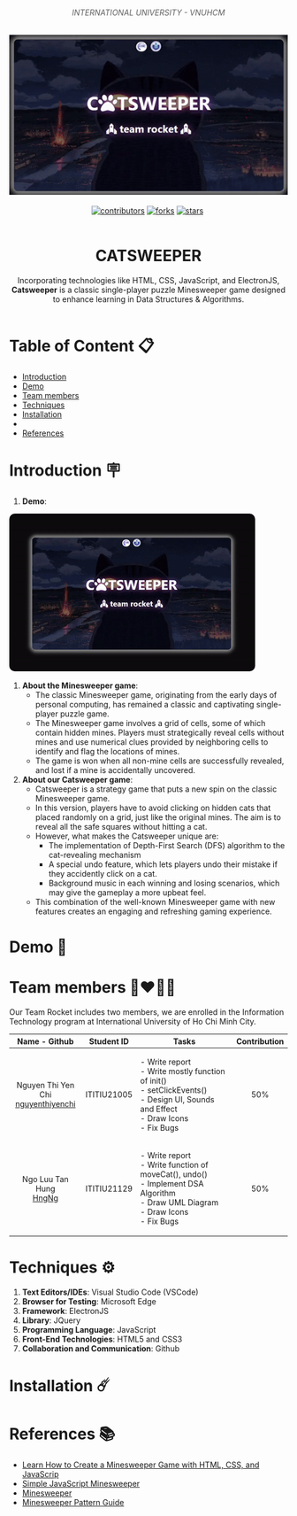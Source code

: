 <h6 align="center" style="color: rgb(98, 98, 98);">INTERNATIONAL UNIVERSITY - VNUHCM</h6>
<div id="top" align ="center">
    <img src="./src/GameStage/resources/forReadme/banner.gif" alt="Banner">
</div>
<br>
<div align="center">
    <a href="https://github.com/nguyenthiyenchi/catsweeper/graphs/contributors"><img alt="contributors" src="https://img.shields.io/github/contributors/nguyenthiyenchi/catsweeper.svg?color=808080"></a>
    <a href="https://github.com/nguyenthiyenchi/catsweeper/forks"><img alt="forks" src="https://img.shields.io/github/stars/nguyenthiyenchi/catsweeper"></a>
    <a href="https://github.com/nguyenthiyenchi/catsweeper/stargazers"><img alt="stars" src="https://img.shields.io/github/stars/nguyenthiyenchi/catsweeper"></a>
    <a href="https://github.com//nguyenthiyenchi/catsweeper/issues"><img alt="" src="https://img.shields.io/github/issues/nguyenthiyenchi/catsweeper.svg?color=808080"></a>
    <br>
    <img alt="" src="https://img.shields.io/github/created-at/nguyenthiyenchi/catsweeper?labelColor=808080&color=808080">
</div>
<div align="center">    
    <h1>CATSWEEPER</h1>    
    Incorporating technologies like HTML, CSS, JavaScript, and ElectronJS, <strong>Catsweeper</strong> is a classic single-player puzzle Minesweeper game designed to enhance learning in Data Structures & Algorithms.
</div>   
<br>

# Table of Content :clipboard:

- [Introduction](#Introduction)
- [Demo](#Demo)
- [Team members](#Team-members)
- [Techniques](#Techniques)
- [Installation](#Installation)
-
- [References](#References)

# Introduction <a name="Introduction"></a> :placard:
1. **Demo**:
<img style="border-radius: 10px;" src="./src/GameStage/resources/forReadme/demo.gif" alt="Banner">

1. **About the Minesweeper game**:
    - The classic Minesweeper game, originating from the early days of personal computing, has remained a classic and captivating single-player puzzle game.
    - The Minesweeper game involves a grid of cells, some of which contain hidden mines. Players must strategically reveal cells without mines and use numerical clues provided by neighboring cells to identify and flag the locations of mines. 
    - The game is won when all non-mine cells are successfully revealed, and lost if a mine is accidentally uncovered.
2. **About our Catsweeper game**:
    - Catsweeper is a strategy game that puts a new spin on the classic Minesweeper game. 
    - In this version, players have to avoid clicking on hidden cats that placed randomly on a grid, just like the original mines. The aim is to reveal all the safe squares without hitting a cat. 
    - However, what makes the Catsweeper unique are:    
        - The implementation of Depth-First Search (DFS) algorithm to the cat-revealing mechanism
        - A special undo feature, which lets players undo their mistake if they accidently click on a cat. 
        - Background music in each winning and losing scenarios\, which may give the gameplay a more upbeat feel.
    - This combination of the well-known Minesweeper game with new features creates an engaging and refreshing gaming experience.

# Demo <a name="Demo"></a> :cinema:

# Team members <a name="Team Members"></a> :couplekiss_man_woman:
Our Team Rocket includes two members, we are enrolled in the Information Technology program at International University of Ho Chi Minh City.

|Name - Github|Student ID|Tasks|Contribution|
|:------------:|:-----:|:---------------:|:----:|
|Nguyen Thi Yen Chi<br>[nguyenthiyenchi](https://github.com/nguyenthiyenchi)|ITITIU21005|<p align="left">- Write report<br>- Write mostly function of init()<br>- setClickEvents()<br>- Design UI, Sounds and Effect<br>- Draw Icons<br>- Fix Bugs</p>|50%|
|Ngo Luu Tan Hung<br>[HngNg](https://github.com/HngNg)|ITITIU21129|<p align="left">- Write report<br>- Write function of moveCat(), undo()<br>- Implement DSA Algorithm<br>- Draw UML Diagram<br>- Draw Icons<br>- Fix Bugs</p>|50%|

# Techniques <a name="Techniques"></a> :gear:
1. __Text Editors/IDEs__: Visual Studio Code (VSCode)
2. __Browser for Testing__: Microsoft Edge
3. __Framework__: ElectronJS
4. __Library__: JQuery
5. __Programming Language__: JavaScript
6. __Front-End Technologies__: HTML5 and CSS3
7. __Collaboration and Communication__: Github

# Installation <a name="Installation"></a> :comet:


# References <a name="References"></a> :books:
- [Learn How to Create a Minesweeper Game with HTML, CSS, and JavaScrip](https://www.codewithfaraz.com/content/134/learn-how-to-create-a-minesweeper-game-with-html-css-and-javascript)
- [Simple JavaScript Minesweeper](https://code-boxx.com/simple-javascript-minesweeper/)
- [Minesweeper](https://codepen.io/joelbyrd/pen/YPKPbw)
- [Minesweeper Pattern Guide](https://www.youtube.com/watch?v=6vcSO7h6Nt0)

